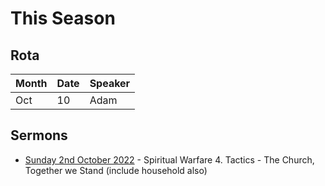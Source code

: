 # This Season

## Rota

Month | Date | Speaker  | 
---   | ---  | -------  |
Oct   | 10   | Adam     | 

## Sermons

- [Sunday 2nd October 2022](https://hoo-are-ya.github.io/preach/preach_2022-10-09.m4a) - Spiritual Warfare 4. Tactics - The Church, Together we Stand (include household also)
